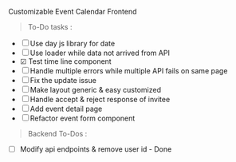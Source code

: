 Customizable Event Calendar Frontend

> To-Do tasks :

- &#9744; Use day js library for date
- &#9744; Use loader while data not arrived from API
- &#9745; Test time line component
- &#9744; Handle multiple errors while multiple API fails on same page
- &#9744; Fix the update issue
- &#9744; Make layout generic & easy customized
- &#9744; Handle accept & reject response of invitee
- &#9744; Add event detail page
- &#9744; Refactor event form component

> Backend To-Dos :

- &#9744; Modify api endpoints & remove user id - Done

